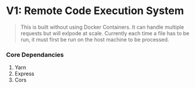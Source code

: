 # V1: Remote Code Execution System

> This is built without using Docker Containers. It can handle multiple requests but will exlpode at scale. Currently each time a file has to be run, it must first be run on the host machine to be processed.

### Core Dependancies

1. Yarn
2. Express
3. Cors